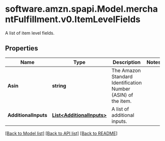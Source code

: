 # software.amzn.spapi.Model.merchantFulfillment.v0.ItemLevelFields
A list of item level fields.

## Properties

Name | Type | Description | Notes
------------ | ------------- | ------------- | -------------
**Asin** | **string** | The Amazon Standard Identification Number (ASIN) of the item. | 
**AdditionalInputs** | [**List&lt;AdditionalInputs&gt;**](AdditionalInputs.md) | A list of additional inputs. | 

[[Back to Model list]](../README.md#documentation-for-models) [[Back to API list]](../README.md#documentation-for-api-endpoints) [[Back to README]](../README.md)

